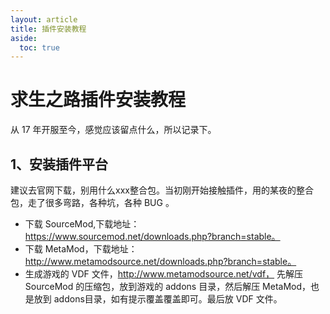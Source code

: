 ```yaml
---
layout: article
title: 插件安装教程
aside:
  toc: true
---
```


# 求生之路插件安装教程
从 17 年开服至今，感觉应该留点什么，所以记录下。
## 1、安装插件平台
建议去官网下载，别用什么xxx整合包。当初刚开始接触插件，用的某夜的整合包，走了很多弯路，各种坑，各种 BUG 。
* 下载 SourceMod,下载地址：https://www.sourcemod.net/downloads.php?branch=stable。
* 下载 MetaMod，下载地址：http://www.metamodsource.net/downloads.php?branch=stable。 
* 生成游戏的 VDF 文件，http://www.metamodsource.net/vdf，
先解压 SourceMod 的压缩包，放到游戏的 addons 目录，然后解压 MetaMod，也是放到 addons目录，如有提示覆盖覆盖即可。最后放 VDF 文件。
